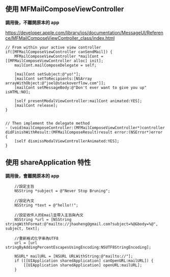 ## 使用 MFMailComposeViewController

**調用後，不離開原本的 app**

https://developer.apple.com/library/ios/documentation/MessageUI/Reference/MFMailComposeViewController_class/index.html

```
// From within your active view controller
if([MFMailComposeViewController canSendMail]) {
    MFMailComposeViewController *mailCont = [[MFMailComposeViewController alloc] init];
    mailCont.mailComposeDelegate = self;

    [mailCont setSubject:@"yo!"];
    [mailCont setToRecipients:[NSArray arrayWithObject:@"joel@stackoverflow.com"]];
    [mailCont setMessageBody:@"Don't ever want to give you up" isHTML:NO];

    [self presentModalViewController:mailCont animated:YES];
    [mailCont release];
}


// Then implement the delegate method
- (void)mailComposeController:(MFMailComposeViewController*)controller didFinishWithResult:(MFMailComposeResult)result error:(NSError*)error {
    [self dismissModalViewControllerAnimated:YES];
}
```

## 使用 shareApplication 特性

**調用後，會離開原本的 app**

```
    //設定主旨
    NSString *subject = @"Never Stop Bruning";
    
    //設定內文
    NSString *text = @"hello!!";
    
    //設定收件人的Email並帶入主旨與內文
    NSString *url = [NSString stringWithFormat:@"mailto://jhaoheng@gmail.com?subject=%@&body=%@", subject, text];
    
    //重新格式化字串為UTF8
    url = [url stringByAddingPercentEscapesUsingEncoding:NSUTF8StringEncoding];
    
    NSURL* mailURL = [NSURL URLWithString:@"mailto://"];
    if ([[UIApplication sharedApplication] canOpenURL:mailURL]) {
        [[UIApplication sharedApplication] openURL:mailURL];
    }

```